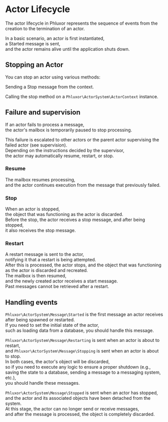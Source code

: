 # Actor Lifecycle

The actor lifecycle in Phluxor represents the sequence of events from the creation to the termination of an actor. 

In a basic scenario, an actor is first instantiated,  
a Started message is sent,  
and the actor remains alive until the application shuts down.

## Stopping an Actor

You can stop an actor using various methods:

Sending a Stop message from the context.  

Calling the stop method on a `Phluxor\ActorSystem\ActorContext` instance.  

## Failure and supervision

If an actor fails to process a message,  
the actor's mailbox is temporarily paused to stop processing.

This failure is escalated to other actors or the parent actor supervising the failed actor (see supervision).  
Depending on the instructions decided by the supervisor,  
the actor may automatically resume, restart, or stop.

### Resume

The mailbox resumes processing,  
and the actor continues execution from the message that previously failed.

### Stop

When an actor is stopped,  
the object that was functioning as the actor is discarded.  
Before the stop, the actor receives a stop message, and after being stopped,  
it also receives the stop message.

### Restart

A restart message is sent to the actor,  
notifying it that a restart is being attempted.  
After this is processed, the actor stops, and the object that was functioning as the actor is discarded and recreated.  
The mailbox is then resumed,  
and the newly created actor receives a start message.  
Past messages cannot be retrieved after a restart.

## Handling events

`Phluxor\ActorSystem\Message\Started` is the first message an actor receives after being spawned or restarted.  
If you need to set the initial state of the actor,  
such as loading data from a database, you should handle this message.

`Phluxor\ActorSystem\Message\Restarting` is sent when an actor is about to restart,  
and `Phluxor\ActorSystem\Message\Stopping` is sent when an actor is about to stop.  
In both cases, the actor's object will be discarded,  
so if you need to execute any logic to ensure a proper shutdown (e.g., saving the state to a database, sending a message to a messaging system, etc.),  
you should handle these messages.

`Phluxor\ActorSystem\Message\Stopped` is sent when an actor has stopped,  
and the actor and its associated objects have been detached from the system.  
At this stage, the actor can no longer send or receive messages,  
and after the message is processed, the object is completely discarded.
